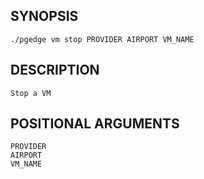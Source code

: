 ## SYNOPSIS
    ./pgedge vm stop PROVIDER AIRPORT VM_NAME
 
## DESCRIPTION
    Stop a VM
 
## POSITIONAL ARGUMENTS
    PROVIDER
    AIRPORT
    VM_NAME

